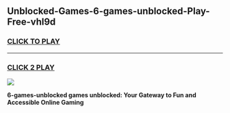 
## Unblocked-Games-6-games-unblocked-Play-Free-vhl9d
<h3>
<a href="https://premium76.site?title=6-games-unblocked&ref=23A">CLICK TO PLAY</a></h3>
<hr>

<h3>
<a href="https://premium76.site?title=6-games-unblocked&ref=23A">CLICK 2 PLAY</a>
  
</h3>

<a href="https://premium76.site?title=6-games-unblocked&ref=23A"><img src="https://clearcache.store/games.png"></a>


**6-games-unblocked games unblocked: Your Gateway to Fun and Accessible Online Gaming**
